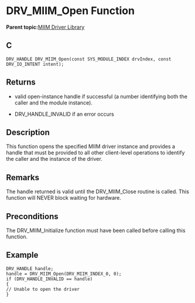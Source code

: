# DRV\_MIIM\_Open Function

**Parent topic:**[MIIM Driver Library](GUID-A8906C8D-A608-4572-AE74-1E517DD2B0BE.md)

## C

```
DRV_HANDLE DRV_MIIM_Open(const SYS_MODULE_INDEX drvIndex, const DRV_IO_INTENT intent); 
```

## Returns

-   valid open-instance handle if successful \(a number identifying both the caller and the module instance\).

-   DRV\_HANDLE\_INVALID if an error occurs


## Description

This function opens the specified MIIM driver instance and provides a handle that must be provided to all other client-level operations to identify the caller and the instance of the driver.

## Remarks

The handle returned is valid until the DRV\_MIIM\_Close routine is called. This function will NEVER block waiting for hardware.

## Preconditions

The DRV\_MIIM\_Initialize function must have been called before calling this function.

## Example

```
DRV_HANDLE handle; 
handle = DRV_MIIM_Open(DRV_MIIM_INDEX_0, 0); 
if (DRV_HANDLE_INVALID == handle) 
{ 
// Unable to open the driver 
} 
```

